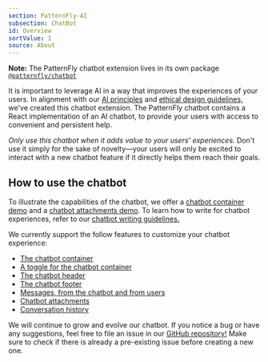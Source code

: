 ```yaml
---
section: PatternFly-AI
subsection: ChatBot
id: Overview
sortValue: 1
source: About
---
```


**Note:** The PatternFly chatbot extension lives in its own package [`@patternfly/chatbot`](https://www.npmjs.com/package/@patternfly/chatbot)

It is important to leverage AI in a way that improves the experiences of your users. In alignment with our [AI principles](/patternfly-ai/about-ai#ai-principles) and [ethical design guidelines,](/patternfly-ai/ai-guidelines) we've created this chatbot extension. The PatternFly chatbot contains a React implementation of an AI chatbot, to provide your users with access to convenient and persistent help.

_Only use this chatbot when it adds value to your users' experiences._ Don't use it simply for the sake of novelty&mdash;your users will only be excited to interact with a new chatbot feature if it directly helps them reach their goals.

## How to use the chatbot

To illustrate the capabilities of the chatbot, we offer a [chatbot container demo](/patternfly-ai/chatbot/overview/demo) and a [chatbot attachments demo](/patternfly-ai/chatbot/messages/demo). To learn how to write for chatbot experiences, refer to our [chatbot writing guidelines.](/patternfly-ai/conversation-design/#writing-for-chatbots)

We currently support the follow features to customize your chatbot experience:

- [The chatbot container](/patternfly-ai/chatbot/ui#container)
- [A toggle for the chatbot container](/patternfly-ai/chatbot/ui#toggle)
- [The chatbot header](/patternfly-ai/chatbot/ui#header)
- [The chatbot footer](/patternfly-ai/chatbot/ui#footer)
- [Messages, from the chatbot and from users](/patternfly-ai/chatbot/messages)
- [Chatbot attachments](/patternfly-ai/chatbot/messages#attachments)
- [Conversation history](/patternfly-ai/chatbot/ui#navigation)

We will continue to grow and evolve our chatbot. If you notice a bug or have any suggestions, feel free to file an issue in our [GitHub repository!](https://github.com/patternfly/chatbot/issues) Make sure to check if there is already a pre-existing issue before creating a new one.
